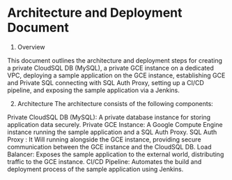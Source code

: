 # Architecture and Deployment Document
1. Overview

This document outlines the architecture and deployment steps for creating a private
CloudSQL DB (MySQL), a private GCE instance on a dedicated VPC, deploying a sample application on the GCE instance,
establishing GCE and Private SQL connecting with SQL Auth Proxy, setting up a CI/CD pipeline,
and exposing the sample application via a Jenkins.

2. Architecture
The architecture consists of the following components:

Private CloudSQL DB (MySQL): A private database instance for storing application data securely.
Private GCE Instance: A Google Compute Engine instance running the sample application and a SQL Auth Proxy.
SQL Auth Proxy : It Will running alongside the GCE instance, providing secure communication between the GCE instance and the CloudSQL DB.
Load Balancer: Exposes the sample application to the external world, distributing traffic to the GCE instance.
CI/CD Pipeline: Automates the build and deployment process of the sample application using Jenkins.

